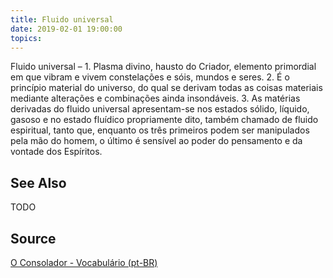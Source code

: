 ```yaml
---
title: Fluido universal
date: 2019-02-01 19:00:00
topics:
---
```


Fluido universal – 1. Plasma divino, hausto do Criador, elemento primordial em que vibram e vivem constelações e sóis, mundos e seres. 2. É o princípio material do universo, do qual se derivam todas as coisas materiais mediante alterações e combinações ainda insondáveis. 3. As matérias derivadas do fluido universal apresentam-se nos estados sólido, líquido, gasoso e no estado fluídico propriamente dito, também chamado de fluido espiritual, tanto que, enquanto os três primeiros podem ser manipulados pela mão do homem, o último é sensível ao poder do pensamento e da vontade dos Espíritos.

## See Also
TODO

## Source
[O Consolador - Vocabulário (pt-BR)](http://www.oconsolador.com.br/linkfixo/vocabulario/principal.html)


